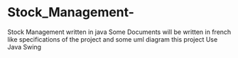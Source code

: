 # Stock_Management-
Stock Management written in java
Some Documents will be written in french like specifications of the project and some uml diagram 
this project Use Java Swing